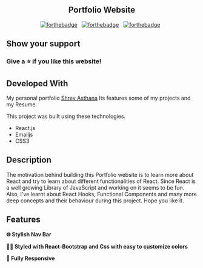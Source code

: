 <h2 align="center">
  Portfolio Website<br/>
</h2>

<div align="center">

[![forthebadge](https://forthebadge.com/images/badges/built-with-love.svg)](https://forthebadge.com) &nbsp;
[![forthebadge](https://forthebadge.com/images/badges/made-with-javascript.svg)](https://forthebadge.com) &nbsp;
[![forthebadge](https://forthebadge.com/images/badges/open-source.svg)](https://forthebadge.com) &nbsp;


</div>

## Show your support

### Give a ⭐ if you like this website!

## Developed With

My personal portfolio <a href="https://iam-shreyasthana.github.io/portfolio-web-application/" target="_blank" rel='noopener' rel="noreferrer">Shrey Asthana</a> Its features some of my projects and my Resume.<br/>

This project was built using these technologies.

- React.js
- Emailjs
- CSS3

## Description

<p>The motivation behind building this Portfolio website is to learn more about React and try to learn about different functionalities of React. Since React is a well growing Library of JavaScript and working on it seems to be fun. Also, I've learnt about React Hooks, Functional Components and many more deep concepts and their behaviour during this project. Hope you like it. </p>

## Features

**🌐 Stylish Nav Bar**

**🖐🏻 Styled with React-Bootstrap and Css with easy to customize colors**

**📲 Fully Responsive**


